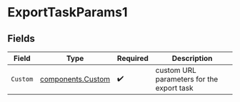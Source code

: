 # ExportTaskParams1


## Fields

| Field                                                  | Type                                                   | Required                                               | Description                                            |
| ------------------------------------------------------ | ------------------------------------------------------ | ------------------------------------------------------ | ------------------------------------------------------ |
| `Custom`                                               | [components.Custom](../../models/components/custom.md) | :heavy_check_mark:                                     | custom URL parameters for the export task              |